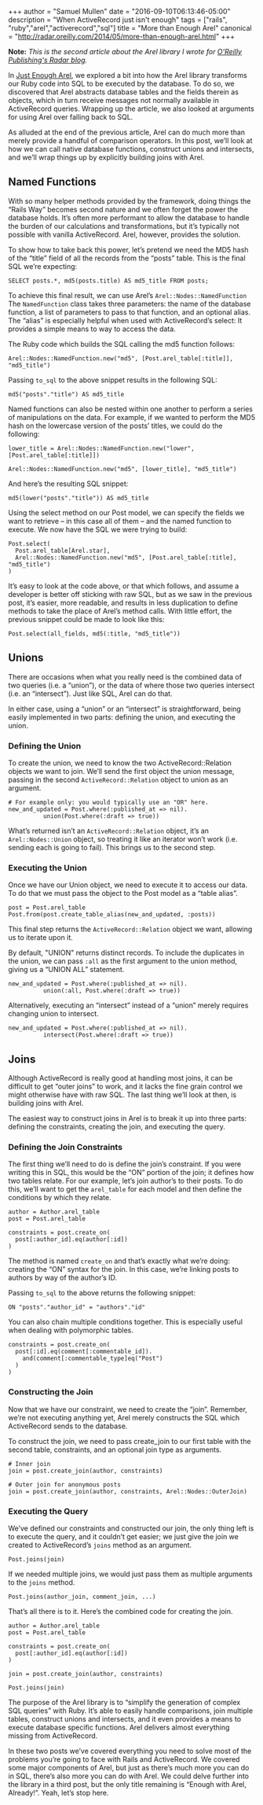 +++
author = "Samuel Mullen"
date = "2016-09-10T06:13:46-05:00"
description = "When ActiveRecord just isn't enough"
tags = ["rails", "ruby","arel","activerecord","sql"]
title = "More than Enough Arel"
canonical = "http://radar.oreilly.com/2014/05/more-than-enough-arel.html"
+++

**Note:** *This is the second article about the Arel library I wrote for
[O'Reilly Publishing's Radar blog](http://radar.oreilly.com/).*

In [Just Enough Arel](//samuelmullen.com/articles/just_enough_arel/), we explored a bit into how the Arel library transforms our Ruby code into SQL to be executed by the database. To do so, we discovered that Arel abstracts database tables and the fields therein as objects, which in turn receive messages not normally available in ActiveRecord queries. Wrapping up the article, we also looked at arguments for using Arel over falling back to SQL.

As alluded at the end of the previous article, Arel can do much more than merely provide a handful of comparison operators. In this post, we’ll look at how we can call native database functions, construct unions and intersects, and we’ll wrap things up by explicitly building joins with Arel.

Named Functions
---------------

With so many helper methods provided by the framework, doing things the “Rails Way” becomes second nature and we often forget the power the database holds. It’s often more performant to allow the database to handle the burden of our calculations and transformations, but it’s typically not possible with vanilla ActiveRecord. Arel, however, provides the solution.

To show how to take back this power, let’s pretend we need the MD5 hash of the “title” field of all the records from the “posts” table. This is the final SQL we’re expecting:

```
SELECT posts.*, md5(posts.title) AS md5_title FROM posts;
```

To achieve this final result, we can use Arel’s `Arel::Nodes::NamedFunction` The `NamedFunction` class takes three parameters: the name of the database function, a list of parameters to pass to that function, and an optional alias. The “alias” is especially helpful when used with ActiveRecord’s select: It provides a simple means to way to access the data.

The Ruby code which builds the SQL calling the md5 function follows:

```
Arel::Nodes::NamedFunction.new("md5", [Post.arel_table[:title]], "md5_title")
```

Passing `to_sql` to the above snippet results in the following SQL:

```
md5("posts"."title") AS md5_title
```

Named functions can also be nested within one another to perform a series of manipulations on the data. For example, if we wanted to perform the MD5 hash on the lowercase version of the posts’ titles, we could do the following:

```
lower_title = Arel::Nodes::NamedFunction.new("lower", [Post.arel_table[:title]])

Arel::Nodes::NamedFunction.new("md5", [lower_title], "md5_title")
```

And here’s the resulting SQL snippet:

```
md5(lower("posts"."title")) AS md5_title
```

Using the select method on our Post model, we can specify the fields we want to retrieve – in this case all of them – and the named function to execute. We now have the SQL we were trying to build:

```
Post.select(
  Post.arel_table[Arel.star],
  Arel::Nodes::NamedFunction.new("md5", [Post.arel_table[:title], "md5_title")
)
```

It’s easy to look at the code above, or that which follows, and assume a developer is better off sticking with raw SQL, but as we saw in the previous post, it’s easier, more readable, and results in less duplication to define methods to take the place of Arel’s method calls. With little effort, the previous snippet could be made to look like this:

```
Post.select(all_fields, md5(:title, "md5_title"))
```

Unions
------

There are occasions when what you really need is the combined data of two queries (i.e. a “union”), or the data of where those two queries intersect (i.e. an “intersect”). Just like SQL, Arel can do that.

In either case, using a “union” or an “intersect” is straightforward, being easily implemented in two parts: defining the union, and executing the union.

### Defining the Union

To create the union, we need to know the two ActiveRecord::Relation objects we want to join. We’ll send the first object the union message, passing in the second `ActiveRecord::Relation` object to union as an argument.

```
# For example only: you would typically use an "OR" here.
new_and_updated = Post.where(:published_at => nil).
          union(Post.where(:draft => true))
```

What’s returned isn’t an `ActiveRecord::Relation` object, it’s an `Arel::Nodes::Union` object, so treating it like an iterator won’t work (i.e. sending each is going to fail). This brings us to the second step.

### Executing the Union

Once we have our Union object, we need to execute it to access our data. To do that we must pass the object to the Post model as a “table alias”.

```
post = Post.arel_table
Post.from(post.create_table_alias(new_and_updated, :posts))
```

This final step returns the `ActiveRecord::Relation` object we want, allowing us to iterate upon it.

By default, "UNION" returns distinct records. To include the duplicates in the union, we can pass `:all` as the first argument to the union method, giving us a “UNION ALL” statement.

```
new_and_updated = Post.where(:published_at => nil).
          union(:all, Post.where(:draft => true))
```

Alternatively, executing an “intersect” instead of a “union” merely requires changing union to intersect.

```
new_and_updated = Post.where(:published_at => nil).
          intersect(Post.where(:draft => true))
```

Joins
-----

Although ActiveRecord is really good at handling most joins, it can be difficult to get “outer joins” to work, and it lacks the fine grain control we might otherwise have with raw SQL. The last thing we’ll look at then, is building joins with Arel.

The easiest way to construct joins in Arel is to break it up into three parts: defining the constraints, creating the join, and executing the query.

### Defining the Join Constraints

The first thing we’ll need to do is define the join’s constraint. If you were writing this in SQL, this would be the “ON” portion of the join; it defines how two tables relate. For our example, let’s join author’s to their posts. To do this, we’ll want to get the `arel_table` for each model and then define the conditions by which they relate.

```
author = Author.arel_table
post = Post.arel_table

constraints = post.create_on(
  post[:author_id].eq(author[:id])
)
```

The method is named `create_on` and that’s exactly what we’re doing: creating the “ON” syntax for the join. In this case, we’re linking posts to authors by way of the author’s ID.

Passing `to_sql` to the above returns the following snippet:

```
ON "posts"."author_id" = "authors"."id"
```

You can also chain multiple conditions together. This is especially useful when dealing with polymorphic tables.

```
constraints = post.create_on(
  post[:id].eq(comment[:commentable_id]).
    and(comment[:commentable_type]eq("Post")
  )
)
```

### Constructing the Join

Now that we have our constraint, we need to create the “join”. Remember, we’re not executing anything yet, Arel merely constructs the SQL which ActiveRecord sends to the database.

To construct the join, we need to pass create_join to our first table with the second table, constraints, and an optional join type as arguments.

```
# Inner join
join = post.create_join(author, constraints)

# Outer join for anonymous posts
join = post.create_join(author, constraints, Arel::Nodes::OuterJoin)
```

### Executing the Query

We’ve defined our constraints and constructed our join, the only thing left is to execute the query, and it couldn’t get easier; we just give the join we created to ActiveRecord’s `joins` method as an argument.

```
Post.joins(join)
```

If we needed multiple joins, we would just pass them as multiple arguments to the `joins` method.

```
Post.joins(author_join, comment_join, ...)
```

That’s all there is to it. Here’s the combined code for creating the join.

```
author = Author.arel_table
post = Post.arel_table

constraints = post.create_on(
  post[:author_id].eq(author[:id])
)

join = post.create_join(author, constraints)

Post.joins(join)
```

The purpose of the Arel library is to “simplify the generation of complex SQL queries” with Ruby. It’s able to easily handle comparisons, join multiple tables, construct unions and intersects, and it even provides a means to execute database specific functions. Arel delivers almost everything missing from ActiveRecord.

In these two posts we’ve covered everything you need to solve most of the problems you’re going to face with Rails and ActiveRecord. We covered some major components of Arel, but just as there’s much more you can do in SQL, there’s also more you can do with Arel. We could delve further into the library in a third post, but the only title remaining is “Enough with Arel, Already!”. Yeah, let’s stop here.
